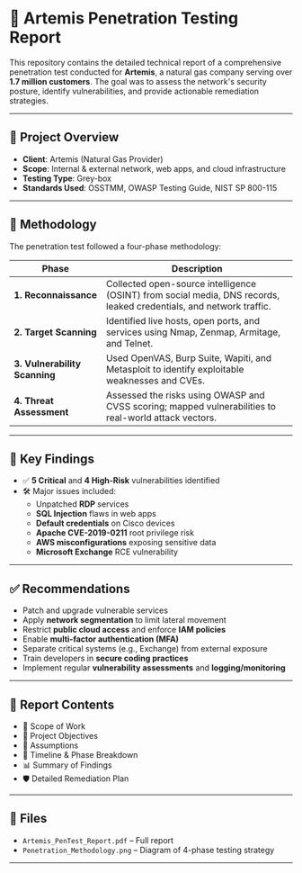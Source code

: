 # 🔐 Artemis Penetration Testing Report

This repository contains the detailed technical report of a comprehensive penetration test conducted for **Artemis**, a natural gas company serving over **1.7 million customers**. The goal was to assess the network's security posture, identify vulnerabilities, and provide actionable remediation strategies.

---

## 📌 Project Overview

- **Client**: Artemis (Natural Gas Provider)
- **Scope**: Internal & external network, web apps, and cloud infrastructure
- **Testing Type**: Grey-box
- **Standards Used**: OSSTMM, OWASP Testing Guide, NIST SP 800-115

---

## 🧭 Methodology

The penetration test followed a four-phase methodology:

| Phase | Description |
|-------|-------------|
| **1. Reconnaissance** | Collected open-source intelligence (OSINT) from social media, DNS records, leaked credentials, and network traffic. |
| **2. Target Scanning** | Identified live hosts, open ports, and services using Nmap, Zenmap, Armitage, and Telnet. |
| **3. Vulnerability Scanning** | Used OpenVAS, Burp Suite, Wapiti, and Metasploit to identify exploitable weaknesses and CVEs. |
| **4. Threat Assessment** | Assessed the risks using OWASP and CVSS scoring; mapped vulnerabilities to real-world attack vectors. |

---

## 🔎 Key Findings

- ✅ **5 Critical** and **4 High-Risk** vulnerabilities identified
- 🛠️ Major issues included:
  - Unpatched **RDP** services
  - **SQL Injection** flaws in web apps
  - **Default credentials** on Cisco devices
  - **Apache CVE-2019-0211** root privilege risk
  - **AWS misconfigurations** exposing sensitive data
  - **Microsoft Exchange** RCE vulnerability

---

## ✅ Recommendations

- Patch and upgrade vulnerable services
- Apply **network segmentation** to limit lateral movement
- Restrict **public cloud access** and enforce **IAM policies**
- Enable **multi-factor authentication (MFA)**
- Separate critical systems (e.g., Exchange) from external exposure
- Train developers in **secure coding practices**
- Implement regular **vulnerability assessments** and **logging/monitoring**

---

## 📄 Report Contents

- 📘 Scope of Work  
- 🎯 Project Objectives  
- 🧠 Assumptions  
- 📅 Timeline & Phase Breakdown  
- 📊 Summary of Findings  
- 🛡️ Detailed Remediation Plan  

---

## 📁 Files

- `Artemis_PenTest_Report.pdf` – Full report  
- `Penetration_Methodology.png` – Diagram of 4-phase testing strategy  

---
